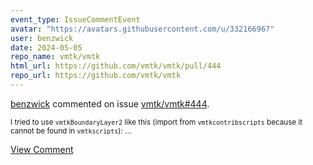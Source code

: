 ```yaml
---
event_type: IssueCommentEvent
avatar: "https://avatars.githubusercontent.com/u/33216696?"
user: benzwick
date: 2024-05-05
repo_name: vmtk/vmtk
html_url: https://github.com/vmtk/vmtk/pull/444
repo_url: https://github.com/vmtk/vmtk
---
```


<a href='https://github.com/benzwick' target='_blank'>benzwick</a> commented on issue <a href='https://github.com/vmtk/vmtk/pull/444' target='_blank'>vmtk/vmtk#444</a>.

<small>I tried to use `vmtkBoundaryLayer2` like this (import from `vmtkcontribscripts` because it cannot be found in `vmtkscripts`):...</small>

<a href='https://github.com/vmtk/vmtk/pull/444' target='_blank'>View Comment</a>